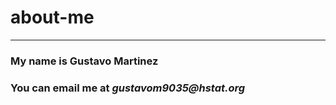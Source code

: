 # about-me

---

### My name is **Gustavo Martinez**
### You can email me at _gustavom9035@hstat.org_
